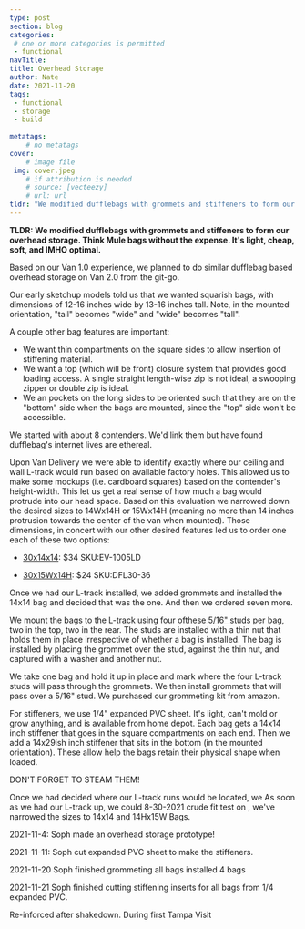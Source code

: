 ```yaml
---
type: post
section: blog
categories: 
 # one or more categories is permitted
 - functional
navTitle: 
title: Overhead Storage
author: Nate
date: 2021-11-20
tags:
 - functional
 - storage
 - build
 
metatags:
	# no metatags
cover: 
	# image file
 img: cover.jpeg
	# if attribution is needed
	# source: [vecteezy]
	# url: url
tldr: "We modified dufflebags with grommets and stiffeners to form our overhead storage.  Think Mule bags without the expense.  It's light, cheap, soft, and IMHO optimal."
---
```


**TLDR: We modified dufflebags with grommets and stiffeners to form our overhead storage.  Think Mule bags without the expense.  It's light, cheap, soft, and IMHO optimal.**

Based on our Van 1.0 experience, we planned to do similar dufflebag based overhead storage on Van 2.0 from the git-go.  

Our early sketchup models told us that we wanted squarish bags, with dimensions of 12-16 inches wide by 13-16 inches tall.  Note, in the mounted orientation, "tall" becomes "wide" and "wide" becomes "tall".

A couple other bag features are important:  
 * We want thin compartments on the square sides to allow insertion of stiffening material.  
 * We want a top (which will be front) closure system that provides good loading access.  A single straight length-wise zip is not ideal, a swooping zipper or double zip is ideal.
 * We an pockets on the long sides to be oriented such that they are on the "bottom" side when the bags are mounted, since the "top" side won't be accessible.

We started with about 8 contenders.  We'd link them but have found dufflebag's internet lives are ethereal.

Upon Van Delivery we were able to identify exactly where our ceiling and wall L-track would run based on available factory holes.  This allowed us to make some mockups (i.e. cardboard squares) based on the contender's height-width.  This let us get a real sense of how much a bag would protrude into our head space.  Based on this evaluation we narrowed down the desired sizes to 14Wx14H or 15Wx14H (meaning no more than 14 inches protrusion towards the center of the van when mounted).  Those dimensions, in concert with our other desired features led us to order one each of these two options:

* [30x14x14](https://www.duffelbags.com/duffel-bags/classic-gear-bag-large): $34 SKU:EV-1005LD

* [30x15Wx14H](https://www.duffelbags.com/duffel-bags/duffelgear-grand-canyon-duffel-30inch): $24 SKU:DFL30-36

Once we had our L-track installed, we added grommets and installed the 14x14 bag and decided that was the one.  And then we ordered seven more.

We mount the bags to the L-track using four of[these 5/16" studs]() per bag, two in the top, two in the rear.  The studs are installed with a thin nut that holds them in place irrespective of whether a bag is installed.  The bag is installed by placing the grommet over the stud, against the thin nut, and captured with a washer and another nut.

We take one bag and hold it up in place and mark where the four L-track studs will pass through the grommets.  We then install grommets that will pass over a 5/16" stud.  We purchased our grommeting kit from amazon.

For stiffeners, we use 1/4" expanded PVC sheet.  It's light, can't mold or grow anything, and is available from home depot.  Each bag gets a 14x14 inch stiffener that goes in the square compartments on each end.  Then we add a 14x29ish inch stiffener that sits in the bottom (in the mounted orientation).  These allow help the bags retain their physical shape when loaded.

DON'T FORGET TO STEAM THEM!

Once we had decided where our L-track runs would be located, we As soon as we had our L-track up, we could 
8-30-2021
crude fit test on , we've narrowed the sizes to 14x14 and 14Hx15W Bags.

2021-11-4:
Soph made an overhead storage prototype!

2021-11-11:
Soph cut expanded PVC sheet to make the stiffeners.

2021-11-20
Soph finished grommeting all bags
installed 4 bags

2021-11-21
Soph finished cutting stiffening inserts for all bags from 1/4 expanded PVC.

Re-inforced after shakedown. During first Tampa Visit

